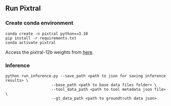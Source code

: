 ## Run Pixtral

### Create conda environment

```
conda create -n pixtral python==3.10
pip install -r requirements.txt
conda activate pixtral
```

Access the pixtral-12b weights from [here](https://huggingface.co/mistral-community/pixtral-12b).


### Inference

```
python run_inference.py --save_path <path to json for saving inference results> \
					--base_path <path to base data files folder> \
				 	--tool_data_path <path to tool metadata json file> \
 					--gt_data_path <path to groundtruth data json>
```

